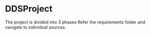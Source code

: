# DDSProject

The project is divided into 3 phases
Refer the requirements folder and navigate to individual sources.